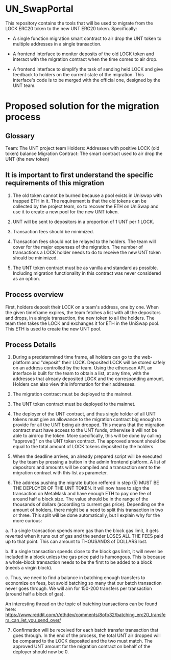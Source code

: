 # UN_SwapPortal

This repository contains the tools that will be used to migrate from the LOCK ERC20 token to the new UNT ERC20 token. Specifically:

- A single function migration smart contract to air drop the UNT token to multiple addresses in a single transaction.

- A frontend interface to monitor deposits of the old LOCK token and interact with the migration contract when the time comes to air drop.

- A frontend interface to simplify the task of sending held LOCK and give feedback to holders on the current state of the migration. This interface's code is to be merged with the official one, designed by the UNT team. 


# Proposed solution for the migration process

## Glossary

Team: The UNT project team
Holders: Addresses with positive LOCK (old token) balance
Migration Contract: The smart contract used to air drop the UNT (the new token)


## It is important to first understand the specific requirements of this migration

1. The old token cannot be burned because a pool exists in Uniswap with trapped ETH in it. The requirement is that the old tokens can be collected by the project team, so to recover the ETH on UniSwap and use it to create a new pool for the new UNT token. 

2. UNT will be sent to depositors in a proportion of 1 UNT per 1 LOCK. 

3. Transaction fees should be minimized.

4. Transaction fees should not be relayed to the holders. The team will cover for the major expenses of the migration. The number of transactions a LOCK holder needs to do to receive the new UNT token should be minimized.

5. The UNT token contract must be as vanilla and standard as possible. Including migration functionality in this contract was never considered as an option. 


## Process overview

First, holders deposit their LOCK on a team's address, one by one. When the given timeframe expires, the team fetches a list with all the depositors and drops, in a single transaction, the new token to all the holders. The team then takes the LOCK and exchanges it for ETH in the UniSwap pool. This ETH is used to create the new UNT pool.


## Process Details

1. During a predetermined time frame, all holders can go to the web-platform and "deposit" their LOCK. Deposited LOCK will be stored safely on an address controlled by the team. Using the etherscan API, an interface is built for the team to obtain a list, at any time, with the addresses that already deposited LOCK and the corresponding amount. Holders can also view this information for their addresses.

2. The migration contract must be deployed to the mainnet. 

3. The UNT token contract must be deployed to the mainnet. 

4. The deployer of the UNT contract, and thus single holder of all UNT tokens must give an allowance to the migration contract big enough to provide for all the UNT being air dropped. This means that the migration contract must have access to the UNT funds, otherwise it will not be able to airdrop the token. More specifically, this will be done by calling "approve()" on the UNT token contract. The approved amount should be equal to the total amount of LOCK tokens deposited by the holders. 

5. When the deadline arrives, an already prepared script will be executed by the team by pressing a button in the admin frontend platform. A list of depositors and amounts will be compiled and a transaction sent to the migration contract with this list as parameter. 

6. The address pushing the migrate button reffered in step (5) MUST BE THE DEPLOYER OF THE UNT TOKEN. It will now have to sign the transaction on MetaMask and have enough ETH to pay one fee of around half a block size. The value should be in the range of the thousands of dollars (according to current gas price). Depending on the amount of holders, there might be a need to split this transaction in two or three. This split will be done automatically, but I explain why for the more curious:

a. If a single transaction spends more gas than the block gas limit, it gets reverted when it runs out of gas and the sender LOSES ALL THE FEES paid up to that point. This can amount to THOUSANDS of DOLLARS lost. 

b. If a single transaction spends close to the block gas limit, it will never be included in a block unless the gas price paid is humongous. This is because a whole-block transaction needs to be the first to be added to a block (needs a virgin block). 

c. Thus, we need to find a balance in batching enough transfers to economize on fees, but avoid batching so many that our batch transaction never goes through. We will aim for 150-200 transfers per transaction (around half a block of gas).

An interesting thread on the topic of batching transactions can be found here: https://www.reddit.com/r/ethdev/comments/8ofb32/batching_erc20_transfers_can_let_you_send_over/
 
7. Confirmation will be received for each batch transfer transaction that goes through. In the end of the process, the total UNT air dropped will be compared to the LOCK deposited and the two must match. The approved UNT amount for the migration contract on behalf of the deployer should now be 0.
